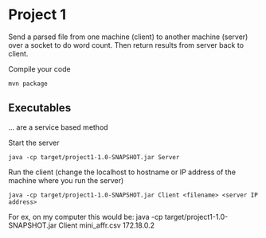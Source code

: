# **Project 1**
Send a parsed file from one machine (client) to another machine (server) over a socket to do word count.
Then return results from server back to client.

Compile your code
```
mvn package
```

## **Executables**
... are a service based method

Start the server
```
java -cp target/project1-1.0-SNAPSHOT.jar Server
```

Run the client (change the localhost to hostname or IP address of the machine where you run the server)
```
java -cp target/project1-1.0-SNAPSHOT.jar Client <filename> <server IP address>
```
For ex, on my computer this would be:
java -cp target/project1-1.0-SNAPSHOT.jar Client mini_affr.csv 172.18.0.2